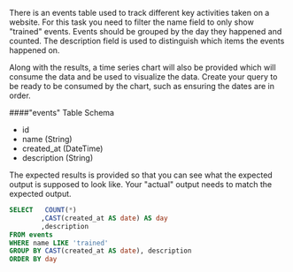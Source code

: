 There is an events table used to track different key activities taken on a website. For this task you need to filter the name field to only show "trained" events. Events should be grouped by the day they happened and counted. The description field is used to distinguish which items the events happened on.

Along with the results, a time series chart will also be provided which will consume the data and be used to visualize the data. Create your query to be ready to be consumed by the chart, such as ensuring the dates are in order.

####"events" Table Schema
* id
* name (String)
* created_at (DateTime)
* description (String)

The expected results is provided so that you can see what the expected output is supposed to look like. Your "actual" output needs to match the expected output.
```sql
SELECT   COUNT(*)
        ,CAST(created_at AS date) AS day
        ,description
FROM events
WHERE name LIKE 'trained'
GROUP BY CAST(created_at AS date), description
ORDER BY day
```
